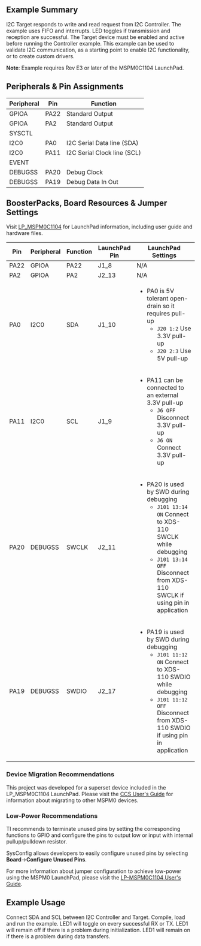 ## Example Summary

I2C Target responds to write and read request from I2C Controller.
The example uses FIFO and interrupts.
LED toggles if transmission and reception are successful.
The Target device must be enabled and active before running the Controller example.
This example can be used to validate I2C communication, as a starting point to
enable I2C functionality, or to create custom drivers.

**Note**: Example requires Rev E3 or later of the MSPM0C1104 LaunchPad.

## Peripherals & Pin Assignments

| Peripheral | Pin | Function |
| --- | --- | --- |
| GPIOA | PA22 | Standard Output |
| GPIOA | PA2 | Standard Output |
| SYSCTL |  |  |
| I2C0 | PA0 | I2C Serial Data line (SDA) |
| I2C0 | PA11 | I2C Serial Clock line (SCL) |
| EVENT |  |  |
| DEBUGSS | PA20 | Debug Clock |
| DEBUGSS | PA19 | Debug Data In Out |

## BoosterPacks, Board Resources & Jumper Settings

Visit [LP_MSPM0C1104](https://www.ti.com/tool/LP-MSPM0C1104) for LaunchPad information, including user guide and hardware files.

| Pin | Peripheral | Function | LaunchPad Pin | LaunchPad Settings |
| --- | --- | --- | --- | --- |
| PA22 | GPIOA | PA22 | J1_8 | N/A |
| PA2 | GPIOA | PA2 | J2_13 | N/A |
| PA0 | I2C0 | SDA | J1_10 | <ul><li>PA0 is 5V tolerant open-drain so it requires pull-up<br><ul><li>`J20 1:2` Use 3.3V pull-up<br><li>`J20 2:3` Use 5V pull-up</ul></ul> |
| PA11 | I2C0 | SCL | J1_9 | <ul><li>PA11 can be connected to an external 3.3V pull-up<br><ul><li>`J6 OFF` Disconnect 3.3V pull-up<br><li>`J6 ON` Connect 3.3V pull-up</ul></ul> |
| PA20 | DEBUGSS | SWCLK | J2_11 | <ul><li>PA20 is used by SWD during debugging<br><ul><li>`J101 13:14 ON` Connect to XDS-110 SWCLK while debugging<br><li>`J101 13:14 OFF` Disconnect from XDS-110 SWCLK if using pin in application</ul></ul> |
| PA19 | DEBUGSS | SWDIO | J2_17 | <ul><li>PA19 is used by SWD during debugging<br><ul><li>`J101 11:12 ON` Connect to XDS-110 SWDIO while debugging<br><li>`J101 11:12 OFF` Disconnect from XDS-110 SWDIO if using pin in application</ul></ul> |

### Device Migration Recommendations
This project was developed for a superset device included in the LP_MSPM0C1104 LaunchPad. Please
visit the [CCS User's Guide](https://software-dl.ti.com/msp430/esd/MSPM0-SDK/latest/docs/english/tools/ccs_ide_guide/doc_guide/doc_guide-srcs/ccs_ide_guide.html#sysconfig-project-migration)
for information about migrating to other MSPM0 devices.

### Low-Power Recommendations
TI recommends to terminate unused pins by setting the corresponding functions to
GPIO and configure the pins to output low or input with internal
pullup/pulldown resistor.

SysConfig allows developers to easily configure unused pins by selecting **Board**→**Configure Unused Pins**.

For more information about jumper configuration to achieve low-power using the
MSPM0 LaunchPad, please visit the [LP-MSPM0C1104 User's Guide](https://www.ti.com/lit/slau908).

## Example Usage

Connect SDA and SCL between I2C Controller and Target.
Compile, load and run the example.
LED1 will toggle on every successful RX or TX.
LED1 will remain off if there is a problem during initialization.
LED1 will remain on if there is a problem during data transfers.
